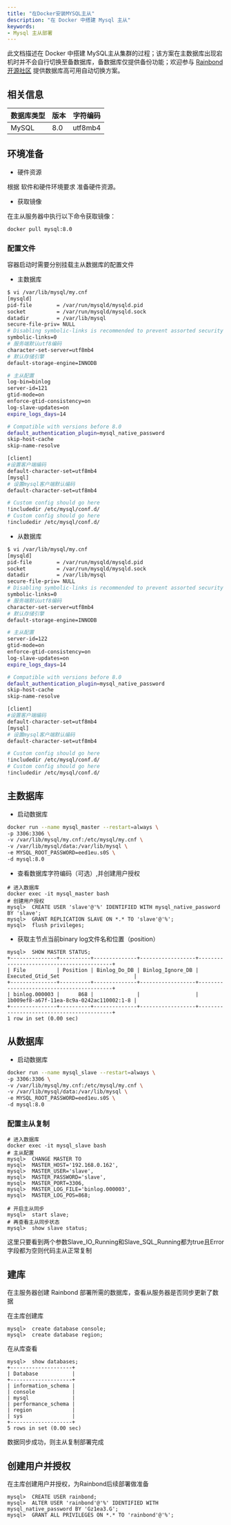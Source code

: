 ```yaml
---
title: "在Docker安装MYSQL主从"
description: "在 Docker 中搭建 Mysql 主从"
keywords:
- Mysql 主从部署
---
```


此文档描述在 Docker 中搭建 MySQL主从集群的过程；该方案在主数据库出现宕机时并不会自行切换至备数据库，备数据库仅提供备份功能；欢迎参与 [Rainbond开源社区](https://t.goodrain.com/) 提供数据库高可用自动切换方案。

## 相关信息

|数据库类型|版本|字符编码|
| ---- | ---- | ---- |
|MySQL|8.0|utf8mb4|

## 环境准备

- 硬件资源

根据 软件和硬件环境要求 准备硬件资源。

- 获取镜像

在主从服务器中执行以下命令获取镜像：

```bash
docker pull mysql:8.0
```

### 配置文件

容器启动时需要分别挂载主从数据库的配置文件

* 主数据库

```bash
$ vi /var/lib/mysql/my.cnf
[mysqld]
pid-file        = /var/run/mysqld/mysqld.pid
socket          = /var/run/mysqld/mysqld.sock
datadir         = /var/lib/mysql
secure-file-priv= NULL
# Disabling symbolic-links is recommended to prevent assorted security risks
symbolic-links=0
# 服务端默认utf8编码
character-set-server=utf8mb4
# 默认存储引擎
default-storage-engine=INNODB

# 主从配置
log-bin=binlog
server-id=121
gtid-mode=on
enforce-gtid-consistency=on
log-slave-updates=on
expire_logs_days=14

# Compatible with versions before 8.0
default_authentication_plugin=mysql_native_password
skip-host-cache
skip-name-resolve

[client]
#设置客户端编码
default-character-set=utf8mb4
[mysql]
# 设置mysql客户端默认编码
default-character-set=utf8mb4

# Custom config should go here
!includedir /etc/mysql/conf.d/
# Custom config should go here
!includedir /etc/mysql/conf.d/
```

* 从数据库

```bash
$ vi /var/lib/mysql/my.cnf
[mysqld]
pid-file        = /var/run/mysqld/mysqld.pid
socket          = /var/run/mysqld/mysqld.sock
datadir         = /var/lib/mysql
secure-file-priv= NULL
# Disabling symbolic-links is recommended to prevent assorted security risks
symbolic-links=0
# 服务端默认utf8编码
character-set-server=utf8mb4
# 默认存储引擎
default-storage-engine=INNODB

# 主从配置
server-id=122
gtid-mode=on
enforce-gtid-consistency=on
log-slave-updates=on
expire_logs_days=14

# Compatible with versions before 8.0
default_authentication_plugin=mysql_native_password
skip-host-cache
skip-name-resolve

[client]
#设置客户端编码
default-character-set=utf8mb4
[mysql]
# 设置mysql客户端默认编码
default-character-set=utf8mb4

# Custom config should go here
!includedir /etc/mysql/conf.d/
# Custom config should go here
!includedir /etc/mysql/conf.d/
```

## 主数据库

* 启动数据库

```bash
docker run --name mysql_master --restart=always \
-p 3306:3306 \
-v /var/lib/mysql/my.cnf:/etc/mysql/my.cnf \
-v /var/lib/mysql/data:/var/lib/mysql \
-e MYSQL_ROOT_PASSWORD=eed1eu.s0S \
-d mysql:8.0
```

* 查看数据库字符编码（可选）,并创建用户授权

```mysql
# 进入数据库
docker exec -it mysql_master bash
# 创建用户授权
mysql>  CREATE USER 'slave'@'%' IDENTIFIED WITH mysql_native_password BY 'slave';
mysql>  GRANT REPLICATION SLAVE ON *.* TO 'slave'@'%';
mysql>  flush privileges;
```

* 获取主节点当前binary log文件名和位置（position）
 
```mysql
mysql>  SHOW MASTER STATUS;
+---------------+----------+--------------+------------------+------------------------------------------+
| File          | Position | Binlog_Do_DB | Binlog_Ignore_DB | Executed_Gtid_Set                        |
+---------------+----------+--------------+------------------+------------------------------------------+
| binlog.000003 |      868 |              |                  | 1b009ef8-a67f-11ea-8c9a-0242ac110002:1-8 |
+---------------+----------+--------------+------------------+------------------------------------------+
1 row in set (0.00 sec)
```

## 从数据库

* 启动数据库

```bash
docker run --name mysql_slave --restart=always \
-p 3306:3306 \
-v /var/lib/mysql/my.cnf:/etc/mysql/my.cnf \
-v /var/lib/mysql/data:/var/lib/mysql \
-e MYSQL_ROOT_PASSWORD=eed1eu.s0S \
-d mysql:8.0
```
### 配置主从复制

```mysql
# 进入数据库
docker exec -it mysql_slave bash
# 主从配置
mysql>  CHANGE MASTER TO
mysql>  MASTER_HOST='192.168.0.162',
mysql>  MASTER_USER='slave',
mysql>  MASTER_PASSWORD='slave',
mysql>  MASTER_PORT=3306,
mysql>  MASTER_LOG_FILE='binlog.000003',
mysql>  MASTER_LOG_POS=868;

# 开启主从同步
mysql>  start slave;
# 再查看主从同步状态
mysql>  show slave status;
```

这里只要看到两个参数Slave_IO_Running和Slave_SQL_Running都为true且Error字段都为空则代码主从正常复制

## 建库

在主服务器创建 Rainbond 部署所需的数据库，查看从服务器是否同步更新了数据

在主库创建库

```mysql
mysql>  create database console;
mysql>  create database region;
```

在从库查看

```mysql
mysql>  show databases;
+--------------------+
| Database           |
+--------------------+
| information_schema |
| console            |
| mysql              |
| performance_schema |
| region             |
| sys                |
+--------------------+
5 rows in set (0.00 sec)
```

数据同步成功，则主从复制部署完成

## 创建用户并授权

在主库创建用户并授权，为Rainbond后续部署做准备

```mysql
mysql>  CREATE USER rainbond;
mysql>  ALTER USER 'rainbond'@'%' IDENTIFIED WITH mysql_native_password BY 'Gz1ea3.G';
mysql>  GRANT ALL PRIVILEGES ON *.* TO 'rainbond'@'%';
```